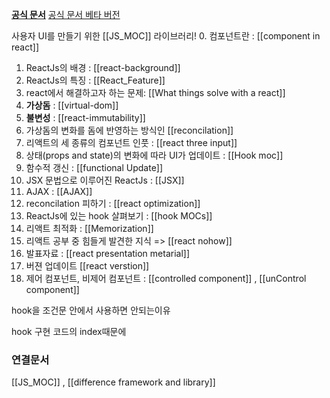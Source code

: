 **[공식 문서](https://ko.reactjs.org/)** 
[공식 문서 베타 버전](https://beta.reactjs.org/learn/synchronizing-with-effects)

사용자 UI를 만들기 위한 [[JS_MOC]] 라이브러리!
0. 컴포넌트란 : [[component in react]]
1. ReactJs의 배경 : [[react-background]]
2. ReactJs의 특징 : [[React_Feature]]
3. react에서 해결하고자 하는 문제: [[What things solve with a react]]
4. **가상돔** :  [[virtual-dom]]
5. **불변성** : [[react-immutability]]
6. 가상돔의 변화를 돔에 반영하는 방식인 [[reconcilation]]
7. 리액트의 세 종류의 컴포넌트 인풋 : [[react three input]]
8. 상태(props and state)의 변화에 따라 UI가 업데이트 : [[Hook moc]]
9. 함수적 갱신 : [[functional Update]]
10. JSX 문법으로 이루어진 ReactJs :  [[JSX]]
11. AJAX : [[AJAX]]
12. reconcilation 피하기 : [[react optimization]]
13. ReactJs에 있는 hook 살펴보기 : [[hook MOCs]]
14. 리액트 최적화  : [[Memorization]]
15. 리액트 공부 중 힘들게 발견한 지식  => [[react nohow]]
16. 발표자료 : [[react presentation metarial]]
17. 버젼 업데이트 [[react verstion]]
18. 제어 컴포넌트, 비제어  컴포넌트 : [[controlled component]] , [[unControl component]]


hook을 조건문 안에서 사용하면 안되는이유

hook 구현 코드의 index때문에 



### 연결문서
[[JS_MOC]] , [[difference framework and library]]
